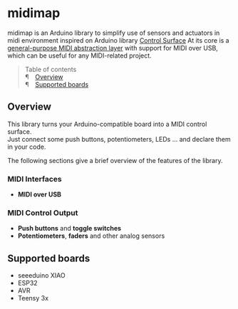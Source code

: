 # midimap
midimap is an Arduino library to simplify use of sensors and actuators in midi environment inspired on 
Arduino library [Control Surface](https://github.com/tttapa/Control-Surface)
At its core is a
[general-purpose MIDI abstraction layer](https://tttapa.github.io/Control-Surface-doc/Doxygen/d3/df7/midi-tutorial.html)
with support for MIDI over USB, which can be
useful for any MIDI-related project.

> Table of contents  
> <span class="mono">¶</span>&emsp;[Overview](#overview)  
> <span class="mono">¶</span>&emsp;[Supported boards](#supported-boards)    

<a name="overview"></a>


## Overview

This library turns your Arduino-compatible board into a MIDI control surface.  
Just connect some push buttons, potentiometers, LEDs ... and declare them in
your code.

The following sections give a brief overview of the features of the library.

### MIDI Interfaces

 - **MIDI over USB**

### MIDI Control Output

 - **Push buttons** and **toggle switches**
 - **Potentiometers**, **faders** and other analog sensors


<a name="supported-boards"></a>

## Supported boards

- seeeduino XIAO
- ESP32
- AVR
- Teensy 3x

